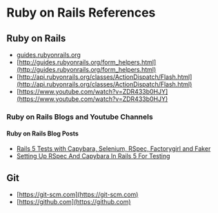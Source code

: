 Ruby on Rails References
==================================================

## Ruby on Rails
- [guides.rubyonrails.org](guides.rubyonrails.org)
- [http://guides.rubyonrails.org/form_helpers.html](http://guides.rubyonrails.org/form_helpers.html)
- [http://api.rubyonrails.org/classes/ActionDispatch/Flash.html](http://api.rubyonrails.org/classes/ActionDispatch/Flash.html)
- [https://www.youtube.com/watch?v=ZDR433b0HJY](https://www.youtube.com/watch?v=ZDR433b0HJY)

### Ruby on Rails Blogs and Youtube Channels
#### Ruby on Rails Blog Posts
- [Rails 5 Tests with Capybara, Selenium, RSpec, Factorygirl and Faker](https://medium.com/@PostgradExpat/rails-5-tests-with-capybara-selenium-rspec-factorygirl-and-faker-7db23d193464)
- [Setting Up RSpec And Capybara In Rails 5 For Testing](https://madeintandem.com/blog/setting-up-rspec-and-capybara-in-rails-5-for-testing/)

## Git
- [https://git-scm.com](https://git-scm.com)
- [https://github.com](https://github.com)
